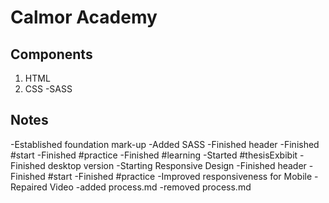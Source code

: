 # Calmor Academy

## Components

1. HTML
1. CSS
   -SASS

## Notes

-Established foundation mark-up
-Added SASS
-Finished header
-Finished #start
-Finished #practice
-Finished #learning
-Started #thesisExbibit
-Finished desktop version
-Starting Responsive Design
-Finished header
-Finished #start
-Finished #practice
-Improved responsiveness for Mobile
-Repaired Video
-added process.md
-removed process.md
